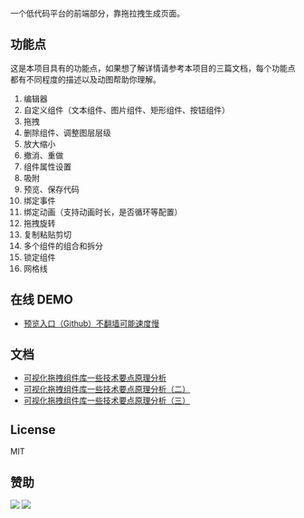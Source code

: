 一个低代码平台的前端部分，靠拖拉拽生成页面。
## 功能点
这是本项目具有的功能点，如果想了解详情请参考本项目的三篇文档，每个功能点都有不同程度的描述以及动图帮助你理解。
1. 编辑器
1. 自定义组件（文本组件、图片组件、矩形组件、按钮组件）
1. 拖拽
1. 删除组件、调整图层层级
1. 放大缩小
1. 撤消、重做
1. 组件属性设置
1. 吸附
1. 预览、保存代码
1. 绑定事件
1. 绑定动画（支持动画时长，是否循环等配置）
1. 拖拽旋转
1. 复制粘贴剪切
1. 多个组件的组合和拆分
1. 锁定组件
1. 网格线

## 在线 DEMO
* [预览入口（Github）不翻墙可能速度慢](https://woai3c.github.io/visual-drag-demo)

## 文档
* [可视化拖拽组件库一些技术要点原理分析](https://github.com/woai3c/Front-end-articles/issues/19)
* [可视化拖拽组件库一些技术要点原理分析（二）](https://github.com/woai3c/Front-end-articles/issues/20)
* [可视化拖拽组件库一些技术要点原理分析（三）](https://github.com/woai3c/Front-end-articles/issues/21)

## License
MIT

## 赞助
![](https://github.com/woai3c/nand2tetris/blob/master/img/wx.jpg)
![](https://github.com/woai3c/nand2tetris/blob/master/img/zfb.jpg)
